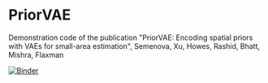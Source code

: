 # PriorVAE
Demonstration code of the publication "PriorVAE: Encoding spatial priors with VAEs for small-area estimation", Semenova, Xu, Howes, Rashid, Bhatt, Mishra, Flaxman


[![Binder](https://mybinder.org/badge_logo.svg)](https://mybinder.org/v2/gh/elizavetasemenova/PriorVAE/HEAD)
